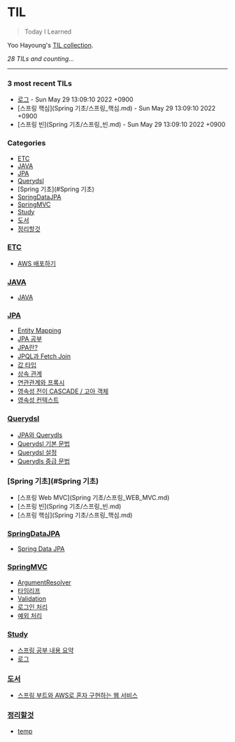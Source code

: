 # TIL
> Today I Learned

Yoo Hayoung's [TIL collection][1].


_28 TILs and counting..._

---

### 3 most recent TILs

- [로그](Study/로그.md) - Sun May 29 13:09:10 2022 +0900
- [스프링 핵심](Spring 기초/스프링_핵심.md) - Sun May 29 13:09:10 2022 +0900
- [스프링 빈](Spring 기초/스프링_빈.md) - Sun May 29 13:09:10 2022 +0900

### Categories

- [ETC](#ETC)
- [JAVA](#JAVA)
- [JPA](#JPA)
- [Querydsl](#Querydsl)
- [Spring 기초](#Spring 기초)
- [SpringDataJPA](#SpringDataJPA)
- [SpringMVC](#SpringMVC)
- [Study](#Study)
- [도서](#도서)
- [정리할것](#정리할것)

### [ETC](#ETC)
- [AWS 배포하기](ETC/AWS_배포하기.md)

### [JAVA](#JAVA)
- [JAVA](JAVA/JAVA.md)

### [JPA](#JPA)
- [Entity Mapping](JPA/Entity_Mapping.md)
- [JPA 공부](JPA/JPA_공부.md)
- [JPA란?](JPA/JPA란?.md)
- [JPQL과 Fetch Join](JPA/JPQL과_Fetch_Join.md)
- [값 타입](JPA/값_타입.md)
- [상속 관계](JPA/상속_관계.md)
- [연관관계와 프록시](JPA/연관관계와_프록시.md)
- [영속성 전이 CASCADE / 고아 객체](JPA/영속성_전이와_고아_객체.md)
- [영속성 컨텍스트](JPA/영속성_컨텍스트.md)

### [Querydsl](#Querydsl)
- [JPA와 Querydls](Querydsl/JPA와_Querydsl.md)
- [Querydsl 기본 문법](Querydsl/Querydsl_기본_문법.md)
- [Querydsl 설정](Querydsl/Querydsl_설정.md)
- [Querydls 중급 문법](Querydsl/Querydsl_중급_문법.md)

### [Spring 기초](#Spring 기초)
- [스프링 Web MVC](Spring 기초/스프링_WEB_MVC.md)
- [스프링 빈](Spring 기초/스프링_빈.md)
- [스프링 핵심](Spring 기초/스프링_핵심.md)

### [SpringDataJPA](#SpringDataJPA)
- [Spring Data JPA](SpringDataJPA/SpringDataJPA.md)

### [SpringMVC](#SpringMVC)
- [ArgumentResolver](SpringMVC/ArgumentResolver.md)
- [타임리프](SpringMVC/Thymeleaf.md)
- [Validation](SpringMVC/Validation.md)
- [로그인 처리](SpringMVC/로그인_처리.md)
- [예외 처리](SpringMVC/예외_처리.md)

### [Study](#Study)
- [스프링 공부 내용 요약](Study/Spring_MVC_내용_요약.md)
- [로그](Study/로그.md)

### [도서](#도서)
- [스프링 부트와 AWS로 혼자 구현하는 웹 서비스](도서/스프링_부트와_AWS로_혼자_구현하는_웹_서비스.md)

### [정리할것](#정리할것)
- [temp](정리할것/Learned.md)

[1]: https://github.com/YooHayoung/TIL

